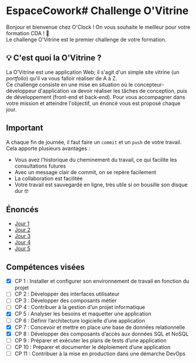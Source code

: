# EspaceCowork# Challenge O'Vitrine

Bonjour et bienvenue chez O'Clock ! On vous souhaite le meilleur pour votre formation CDA ! 🎉  
Le challenge O'Vitrine est le premier challenge de votre formation. 

## 💡 C'est quoi la O'Vitrine ?
La O'Vitrine est une application Web; il s'agit d'un simple site vitrine (un *portfolio*) qu'il va vous falloir réaliser de A à Z.  
Ce challenge consiste en une mise en situation où le concepteur-développeur d'application va devoir réaliser les tâches de conception, puis de développement (front-end et back-end). Pour vous accompagner dans votre mission et atteindre l'objectif, un énoncé vous est proposé chaque jour.  

## Important 

A chaque fin de journée, il faut faire un `commit` et un `push` de votre travail. Cela apporte plusieurs avantages :

* Vous avez l'historique du cheminement du travail, ce qui facilite les consultations futures
* Avec un message clair de commit, on se repère facilement
* La collaboration est facilitée
* Votre travail est sauvegardé en ligne, très utile si on bousille son disque dur 🤓

## Énoncés

* [Jour 1](./énoncés/J01.md)
* [Jour 2](./énoncés/J02.md)
* [Jour 3](./énoncés/J03.md)
* [Jour 4](./énoncés/J04.md)
* [Jour 5](./énoncés/J05.md)


## Compétences visées

* [x] CP 1 : Installer et configurer son environnement de travail en fonction du projet
* [ ] CP 2 : Développer des interfaces utilisateur
* [ ] CP 3 : Développer des composants métier
* [ ] CP 4 : Contribuer à la gestion d’un projet informatique
* [x] CP 5 : Analyser les besoins et maquetter une application
* [ ] CP 6 : Définir l’architecture logicielle d’une application
* [x] CP 7 : Concevoir et mettre en place une base de données relationnelle
* [x] CP 8 : Développer des composants d’accès aux données SQL et NoSQL
* [ ] CP 9 : Préparer et exécuter les plans de tests d’une application
* [ ] CP 10 : Préparer et documenter le déploiement d’une application
* [ ] CP 11 : Contribuer à la mise en production dans une démarche DevOps